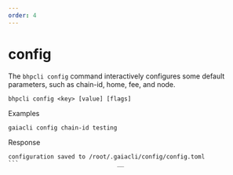 ```yaml
---
order: 4
---
```


# config
The  `bhpcli config` command interactively configures some default parameters, such as chain-id, home, fee, and node.
```shell script
bhpcli config <key> [value] [flags]
```
Examples
```shell script
gaiacli config chain-id testing
```
Response
```shell script
configuration saved to /root/.gaiacli/config/config.toml
```                            __                 